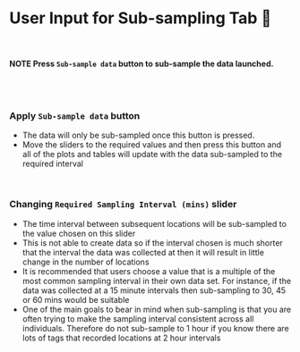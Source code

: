 # User Input for Sub-sampling Tab 🧠

<br/>

#### **NOTE** Press `Sub-sample data` button to sub-sample the data launched. 

<br/>
<br/>

### Apply `Sub-sample data` button
- The data will only be sub-sampled once this button is pressed. 
- Move the sliders to the required values and then press this button and all of the plots and tables will update with the data sub-sampled to the required interval 

<br/>

### Changing `Required Sampling Interval (mins)` slider
- The time interval between subsequent locations will be sub-sampled to the value chosen on this slider
- This is not able to create data so if the interval chosen is much shorter that the interval the data was collected at then it will result in little change in the number of locations
- It is recommended that users choose a value that is a multiple of the most common sampling interval in their own data set. For instance, if the data was collected at a 15 minute intervals then sub-sampling to 30, 45 or 60 mins would be suitable
- One of the main goals to bear in mind when sub-sampling is that you are often trying to make the sampling interval consistent across all individuals. Therefore do not sub-sample to 1 hour if you know there are lots of tags that recorded locations at 2 hour intervals 